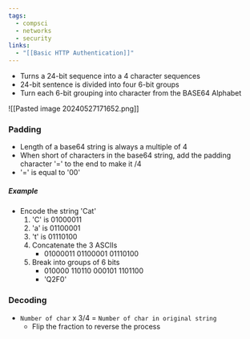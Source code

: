 ```yaml
---
tags:
  - compsci
  - networks
  - security
links:
  - "[[Basic HTTP Authentication]]"
---
```

- Turns a 24-bit sequence into a 4 character sequences
- 24-bit sentence is divided into four 6-bit groups
- Turn each 6-bit grouping into character from the BASE64 Alphabet

![[Pasted image 20240527171652.png]]
### Padding
- Length of a base64 string is always a multiple of 4
- When short of characters in the base64 string, add the padding character '=' to the end to make it /4
- '=' is equal to '00'
##### Example
- Encode the string 'Cat'
	1.  'C' is 01000011
	2.  'a' is 01100001
	3. 't' is 01110100
	4. Concatenate the 3 ASCIIs
		- 01000011 01100001 01110100
	5. Break into groups of 6 bits
		- 010000 110110 000101 1101100
		- 'Q2F0'
### Decoding
- `Number of char` x 3/4 = `Number of char in original string`
	- Flip the fraction to reverse the process
